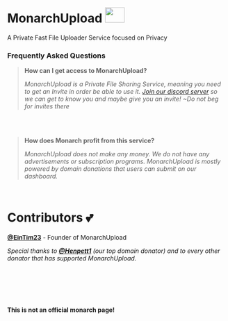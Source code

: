 # MonarchUpload <img src="https://dash.monarchupload.cc/favicon.png" width="45px" height="35px"> 
A Private Fast File Uploader Service focused on Privacy

### Frequently Asked Questions
> **How can I get access to MonarchUpload?**
> 
> *MonarchUpload is a Private File Sharing Service, meaning you need to get an Invite in order be able to use it. [Join our discord server](https://discord.gg/jeremyfragrance) so we can get to know you and maybe give you an invite! ~Do not beg for invites there*
<br>
<br>


> **How does Monarch profit from this service?**
> 
> *MonarchUpload does not make any money. We do not have any advertisements or subscription programs. MonarchUpload is mostly powered by domain donations that users can submit on our dashboard.*

<br>

# Contributors 💕
**[@EinTim23](https://github.com/EinTim23)** - Founder of MonarchUpload

*Special thanks to **[@Henpett1](https://github.com/henpett1)** (our top domain donator) and to every other donator that has supported MonarchUpload.*

<br>
<br>
<br>
<br>

#### This is __not__ an official monarch page!

